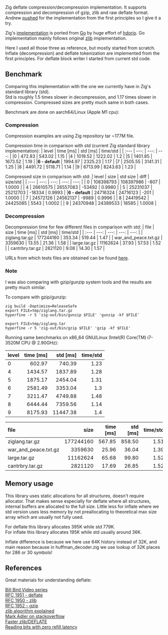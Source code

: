 Zig deflate compression/decompression implementation. It supports compression and decompression of gzip, zlib and raw deflate format. Andrew [pushed](https://github.com/ziglang/zig/issues/18062) for the implementation from the first principles so I give it a try.

Zig's [implementation](https://github.com/ziglang/zig/tree/master/lib/std/compress/deflate) is ported from [Go](https://github.com/golang/go/tree/master/src/compress/flate) by huge effort of [hdorio](https://github.com/hdorio). Go implementation mainly follows original [zlib](https://github.com/madler/zlib) implementation.

Here I used all those three as reference, but mostly started from scratch. Inflate (decompression) and deflate tokenization are implemented from the first principles. For deflate block writer I started from current std code. 

## Benchmark

Comparing this implementation with the one we currently have in Zig's standard library (std).   
Std is roughly 1.5 times slower in decompression, and 1.17 times slower in compression. Compressed sizes are pretty much same in both cases.  

Benchmark are done on aarch64/Linux (Apple M1 cpu): 

### Compression

Compression examples are using Zig repository tar ~177M file.

Compression time in comparison with std (current Zig standard library implementation):
| level | time [ms] | std [ms] | time/std  |
| :---  |      ---: |     ---: |      ---: |
|0 | 472.83 | 543.02 | 1.15 |
|4 | 1019.52 | 1222.02 | 1.2 |
|5 | 1401.85 | 1673.52 | 1.19 |
|**6 - default** | 1994.97 | 2325.23 | 1.17 |
|7 | 2505.55 | 3141.31 | 1.25 |
|8 | 4491.72 | 5118.71 | 1.14 |
|9 | 6713.99 | 8243.63 | 1.23 |

Compressed size in comparison with std:
| level | size | std size |  diff | size/std  |
| :---  | ---: |     ---: |  ---: |      ---: |
| 0 | 108398793 | 108397986 | -807 | 1.0000 |
| 4 | 26610575 | 26557083 | -53492 | 0.9980 |
| 5 | 25231037 | 25212703 | -18334 | 0.9993 |
|**6 - default** | 24716324 | 24716123 | -201 | 1.0000 |
| 7 | 24572126 | 24562137 | -9989 | 0.9996 |
| 8 | 24419542 | 24425085 | 5543 | 1.0002 |
| 9 | 24370948 | 24389533 | 18585 | 1.0008 |

### Decompression

Decompression time for few different files in comparison with std:
| file | size |  time [ms] | std [ms] | time/std  |
| :--- | ---: |       ---: |     ---: |      ---: |
| ziglang.tar.gz | 177244160  | 353.34 | 519.44 | 1.47 |
| war_and_peace.txt.gz | 3359630  | 13.55 | 21.36 | 1.58 |
| large.tar.gz | 11162624  | 37.93 | 57.53 | 1.52 |
| cantrbry.tar.gz | 2821120  | 9.08 | 14.30 | 1.57 |

URLs from which tests files are obtained can be found [here](https://github.com/ianic/flate/blob/2dda0321a658e52e6b3978f7216744af696b69c0/get_bench_data.sh#L6).

### Note

I was also comparing with gzip/gunzip system tools and the results are pretty much similar.

To compare with gzip/gunzip: 

```
zig build -Doptimize=ReleaseSafe
export FILE=tmp/ziglang.tar.gz
hyperfine -r 5 'zig-out/bin/gunzip $FILE' 'gunzip -kf $FILE'

export FILE=tmp/ziglang.tar
hyperfine -r 5 'zig-out/bin/gzip $FILE' 'gzip -kf $FILE'
```

Running same benchmarks on x86_64 GNU/Linux (Intel(R) Core(TM) i7-3520M CPU @ 2.90GHz):

| level | time [ms] | std [ms] | time/std  |
| :---  |      ---: |     ---: |      ---: |
|0 | 602.97 | 740.39 | 1.23 |
|4 | 1434.57 | 1837.89 | 1.28 |
|5 | 1875.17 | 2454.04 | 1.31 |
|6 | 2581.49 | 3353.04 | 1.3 |
|7 | 3211.47 | 4749.88 | 1.48 |
|8 | 6444.44 | 7359.56 | 1.14 |
|9 | 8175.93 | 11447.38 | 1.4 |


| file | size |  time [ms] | std [ms] | time/std  |
| :--- | ---: |       ---: |     ---: |      ---: |
| ziglang.tar.gz | 177244160  | 567.85 | 858.50 | 1.51 |
| war_and_peace.txt.gz | 3359630  | 25.96 | 36.04 | 1.39 |
| large.tar.gz | 11162624  | 65.68 | 99.80 | 1.52 |
| cantrbry.tar.gz | 2821120  | 17.69 | 26.85 | 1.52 |

## Memory usage

This library uses static allocations for all structures, doesn't require allocator. That makes sense especially for deflate where all structures, internal buffers are allocated to the full size. Little less for inflate where we std version uses less memory by not preallocating to theoretical max size array which are usually not fully used. 

For deflate this library allocates 395K while std 779K.  
For inflate this library allocates 195K while std usually around 36K.  

Inflate difference is because we here use 64K history instead of 32K, and main reason because in huffman_decoder.zig we use lookup of 32K places for 286 or 30 symbols!


## References

Great materials for understanding deflate:

[Bill Bird Video series](https://www.youtube.com/watch?v=SJPvNi4HrWQ&t)  
[RFC 1951 - deflate](https://datatracker.ietf.org/doc/html/rfc1951)  
[RFC 1950 - zlib](https://datatracker.ietf.org/doc/html/rfc1950)  
[RFC 1952 - gzip](https://datatracker.ietf.org/doc/html/rfc1952)  
[zlib algorithm  explained](https://github.com/madler/zlib/blob/643e17b7498d12ab8d15565662880579692f769d/doc/algorithm.txt)  
[Mark Adler on stackoverflow](https://stackoverflow.com/search?q=user%3A1180620+deflate)  
[Faster zlib/DEFLATE](https://dougallj.wordpress.com/2022/08/20/faster-zlib-deflate-decompression-on-the-apple-m1-and-x86/)  
[Reading bits with zero refill latency](https://dougallj.wordpress.com/2022/08/26/reading-bits-with-zero-refill-latency/)  


